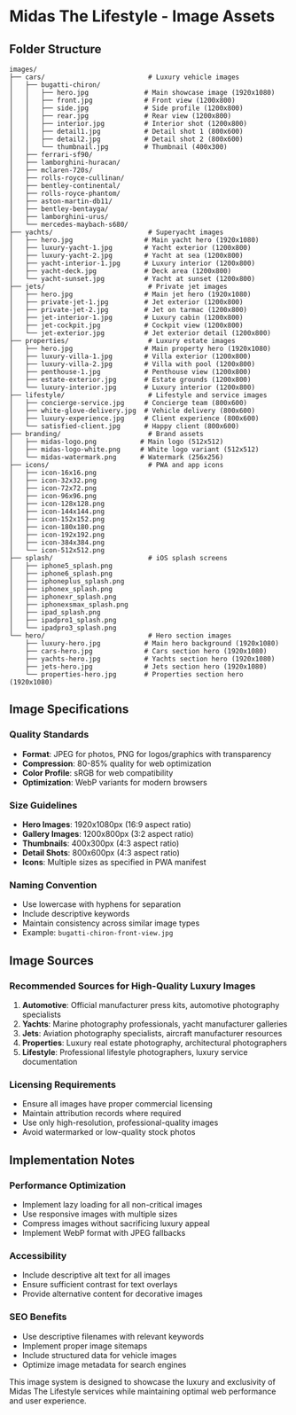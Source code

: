 # Midas The Lifestyle - Image Assets

## Folder Structure

```
images/
├── cars/                          # Luxury vehicle images
│   ├── bugatti-chiron/
│   │   ├── hero.jpg              # Main showcase image (1920x1080)
│   │   ├── front.jpg             # Front view (1200x800)
│   │   ├── side.jpg              # Side profile (1200x800)
│   │   ├── rear.jpg              # Rear view (1200x800)
│   │   ├── interior.jpg          # Interior shot (1200x800)
│   │   ├── detail1.jpg           # Detail shot 1 (800x600)
│   │   ├── detail2.jpg           # Detail shot 2 (800x600)
│   │   └── thumbnail.jpg         # Thumbnail (400x300)
│   ├── ferrari-sf90/
│   ├── lamborghini-huracan/
│   ├── mclaren-720s/
│   ├── rolls-royce-cullinan/
│   ├── bentley-continental/
│   ├── rolls-royce-phantom/
│   ├── aston-martin-db11/
│   ├── bentley-bentayga/
│   ├── lamborghini-urus/
│   └── mercedes-maybach-s680/
├── yachts/                        # Superyacht images
│   ├── hero.jpg                  # Main yacht hero (1920x1080)
│   ├── luxury-yacht-1.jpg        # Yacht exterior (1200x800)
│   ├── luxury-yacht-2.jpg        # Yacht at sea (1200x800)
│   ├── yacht-interior-1.jpg      # Luxury interior (1200x800)
│   ├── yacht-deck.jpg            # Deck area (1200x800)
│   └── yacht-sunset.jpg          # Yacht at sunset (1200x800)
├── jets/                          # Private jet images
│   ├── hero.jpg                  # Main jet hero (1920x1080)
│   ├── private-jet-1.jpg         # Jet exterior (1200x800)
│   ├── private-jet-2.jpg         # Jet on tarmac (1200x800)
│   ├── jet-interior-1.jpg        # Luxury cabin (1200x800)
│   ├── jet-cockpit.jpg           # Cockpit view (1200x800)
│   └── jet-exterior.jpg          # Jet exterior detail (1200x800)
├── properties/                    # Luxury estate images
│   ├── hero.jpg                  # Main property hero (1920x1080)
│   ├── luxury-villa-1.jpg        # Villa exterior (1200x800)
│   ├── luxury-villa-2.jpg        # Villa with pool (1200x800)
│   ├── penthouse-1.jpg           # Penthouse view (1200x800)
│   ├── estate-exterior.jpg       # Estate grounds (1200x800)
│   └── luxury-interior.jpg       # Luxury interior (1200x800)
├── lifestyle/                     # Lifestyle and service images
│   ├── concierge-service.jpg     # Concierge team (800x600)
│   ├── white-glove-delivery.jpg  # Vehicle delivery (800x600)
│   ├── luxury-experience.jpg     # Client experience (800x600)
│   └── satisfied-client.jpg      # Happy client (800x600)
├── branding/                      # Brand assets
│   ├── midas-logo.png           # Main logo (512x512)
│   ├── midas-logo-white.png     # White logo variant (512x512)
│   └── midas-watermark.png      # Watermark (256x256)
├── icons/                         # PWA and app icons
│   ├── icon-16x16.png
│   ├── icon-32x32.png
│   ├── icon-72x72.png
│   ├── icon-96x96.png
│   ├── icon-128x128.png
│   ├── icon-144x144.png
│   ├── icon-152x152.png
│   ├── icon-180x180.png
│   ├── icon-192x192.png
│   ├── icon-384x384.png
│   └── icon-512x512.png
├── splash/                        # iOS splash screens
│   ├── iphone5_splash.png
│   ├── iphone6_splash.png
│   ├── iphoneplus_splash.png
│   ├── iphonex_splash.png
│   ├── iphonexr_splash.png
│   ├── iphonexsmax_splash.png
│   ├── ipad_splash.png
│   ├── ipadpro1_splash.png
│   └── ipadpro3_splash.png
└── hero/                          # Hero section images
    ├── luxury-hero.jpg           # Main hero background (1920x1080)
    ├── cars-hero.jpg             # Cars section hero (1920x1080)
    ├── yachts-hero.jpg           # Yachts section hero (1920x1080)
    ├── jets-hero.jpg             # Jets section hero (1920x1080)
    └── properties-hero.jpg       # Properties section hero (1920x1080)
```

## Image Specifications

### Quality Standards
- **Format**: JPEG for photos, PNG for logos/graphics with transparency
- **Compression**: 80-85% quality for web optimization
- **Color Profile**: sRGB for web compatibility
- **Optimization**: WebP variants for modern browsers

### Size Guidelines
- **Hero Images**: 1920x1080px (16:9 aspect ratio)
- **Gallery Images**: 1200x800px (3:2 aspect ratio)
- **Thumbnails**: 400x300px (4:3 aspect ratio)
- **Detail Shots**: 800x600px (4:3 aspect ratio)
- **Icons**: Multiple sizes as specified in PWA manifest

### Naming Convention
- Use lowercase with hyphens for separation
- Include descriptive keywords
- Maintain consistency across similar image types
- Example: `bugatti-chiron-front-view.jpg`

## Image Sources

### Recommended Sources for High-Quality Luxury Images
1. **Automotive**: Official manufacturer press kits, automotive photography specialists
2. **Yachts**: Marine photography professionals, yacht manufacturer galleries
3. **Jets**: Aviation photography specialists, aircraft manufacturer resources
4. **Properties**: Luxury real estate photography, architectural photographers
5. **Lifestyle**: Professional lifestyle photographers, luxury service documentation

### Licensing Requirements
- Ensure all images have proper commercial licensing
- Maintain attribution records where required
- Use only high-resolution, professional-quality images
- Avoid watermarked or low-quality stock photos

## Implementation Notes

### Performance Optimization
- Implement lazy loading for all non-critical images
- Use responsive images with multiple sizes
- Compress images without sacrificing luxury appeal
- Implement WebP format with JPEG fallbacks

### Accessibility
- Include descriptive alt text for all images
- Ensure sufficient contrast for text overlays
- Provide alternative content for decorative images

### SEO Benefits
- Use descriptive filenames with relevant keywords
- Implement proper image sitemaps
- Include structured data for vehicle images
- Optimize image metadata for search engines

This image system is designed to showcase the luxury and exclusivity of Midas The Lifestyle services while maintaining optimal web performance and user experience.
